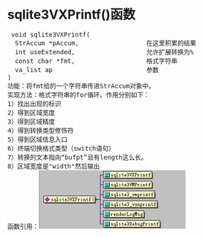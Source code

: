 # sqlite3VXPrintf()函数
 <pre>
 void sqlite3VXPrintf(
  StrAccum *pAccum,                  在这里积累的结果
  int useExtended,                   允许扩展转换为%
  const char *fmt,                   格式字符串
  va_list ap                         参数
)
功能：将fmt给的一个字符串传进StrAccum对象中。
实现方法：格式字符串的for循环。作用分别如下：
1）找出出现的标识
2）得到区域宽度
3）得到区域精度
4）得到转换类型修饰符
5）得到区域信息入口
6）终端切换格式类型（switch语句）
7）转换的文本指向“bufpt”且有length这么长。
8）区域宽度是"width"然后输出
函数引用：<img src="p4.png">
</pre>
